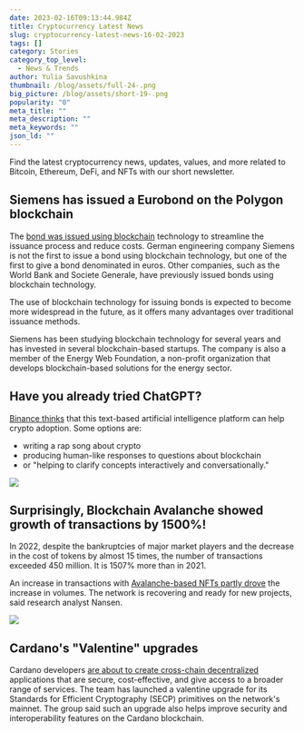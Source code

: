 ```yaml
---
date: 2023-02-16T09:13:44.984Z
title: Cryptocurrency Latest News
slug: cryptocurrency-latest-news-16-02-2023
tags: []
category: Stories
category_top_level:
  - News & Trends
author: Yulia Savushkina
thumbnail: /blog/assets/full-24-.png
big_picture: /blog/assets/short-19-.png
popularity: "0"
meta_title: ""
meta_description: ""
meta_keywords: ""
json_ld: ""
---
```

Find the latest cryptocurrency news, updates, values, and more related to Bitcoin, Ethereum, DeFi, and NFTs with our short newsletter.

## Siemens has issued a Eurobond on the Polygon blockchain

The [bond was issued using blockchain](https://blockworks.co/news/german-conglomerate-siemens-issues-e60m-digital-bond-on-polygon) technology to streamline the issuance process and reduce costs. German engineering company Siemens is not the first to issue a bond using blockchain technology, but one of the first to give a bond denominated in euros. Other companies, such as the World Bank and Societe Generale, have previously issued bonds using blockchain technology.

The use of blockchain technology for issuing bonds is expected to become more widespread in the future, as it offers many advantages over traditional issuance methods.

Siemens has been studying blockchain technology for several years and has invested in several blockchain-based startups. The company is also a member of the Energy Web Foundation, a non-profit organization that develops blockchain-based solutions for the energy sector.

## Have you already tried ChatGPT?

[Binance thinks](https://finbold.com/binance-says-chatgpt-could-help-crypto-adoption-heres-how/) that this text-based artificial intelligence platform can help crypto adoption. Some options are:

* writing a rap song about crypto
* producing human-like responses to questions about blockchain
* or "helping to clarify concepts interactively and conversationally."

![](/blog/assets/2023-02-17-15.31.00-копия.jpg)

## Surprisingly, Blockchain Avalanche showed growth of transactions by 1500%!

In 2022, despite the bankruptcies of major market players and the decrease in the cost of tokens by almost 15 times, the number of transactions exceeded 450 million. It is 1507% more than in 2021.

An increase in transactions with [Avalanche-based NFTs partly drove](https://www.coindesk.com/tech/2023/02/14/avalanche-blockchain-saw-1500-transactional-growth-in-2022-nansen/) the increase in volumes. The network is recovering and ready for new projects, said research analyst Nansen. 

![](https://lh4.googleusercontent.com/FG1zlP94BrlmPCKu1J3Ll2Mcby_HE88O04cMaRg6Wp9JesT_jmRVQZV7I01B5h-zC4u6cPxbGhhZ62JTVqXWg1tZvOYFla3esGueEl7tgImvixxHSkCGpR3qxCGi5-C3TSzL0_aWRcp8F74U-bEIrc0)

## Cardano's "Valentine" upgrades 

Cardano developers [are about to create cross-chain decentralized](https://www.coindesk.com/tech/2023/02/15/cardano-gets-valentine-upgrade-heres-how-it-benefits-ada-token/) applications that are secure, cost-effective, and give access to a broader range of services. The team has launched a valentine upgrade for its Standards for Efficient Cryptography (SECP) primitives on the network's mainnet. The group said such an upgrade also helps improve security and interoperability features on the Cardano blockchain.